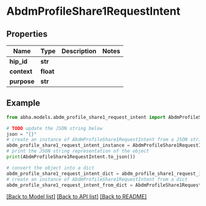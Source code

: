 # AbdmProfileShare1RequestIntent


## Properties

Name | Type | Description | Notes
------------ | ------------- | ------------- | -------------
**hip_id** | **str** |  | 
**context** | **float** |  | 
**purpose** | **str** |  | 

## Example

```python
from abha.models.abdm_profile_share1_request_intent import AbdmProfileShare1RequestIntent

# TODO update the JSON string below
json = "{}"
# create an instance of AbdmProfileShare1RequestIntent from a JSON string
abdm_profile_share1_request_intent_instance = AbdmProfileShare1RequestIntent.from_json(json)
# print the JSON string representation of the object
print(AbdmProfileShare1RequestIntent.to_json())

# convert the object into a dict
abdm_profile_share1_request_intent_dict = abdm_profile_share1_request_intent_instance.to_dict()
# create an instance of AbdmProfileShare1RequestIntent from a dict
abdm_profile_share1_request_intent_from_dict = AbdmProfileShare1RequestIntent.from_dict(abdm_profile_share1_request_intent_dict)
```
[[Back to Model list]](../README.md#documentation-for-models) [[Back to API list]](../README.md#documentation-for-api-endpoints) [[Back to README]](../README.md)


